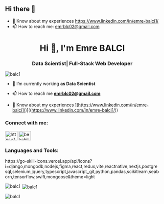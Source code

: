 ## Hi there 👋



- 📄 Know about my experiences https://www.linkedin.com/in/emre-balci1/
- 📫 How to reach me: emrblc02@gmail.com

<h1 align="center">Hi 👋, I'm Emre BALCI</h1>
<h3 align="center">Data Scientist| Full-Stack Web Developer </h3>


<p align="left"> <img src="https://komarev.com/ghpvc/?username=balc1&label=Profile%20views&color=0e75b6&style=flat" alt="balc1" /> </p>

- 🔭 I’m currently working **as Data Scientist**

- 📫 How to reach me **emrblc02@gmail.com**

- 📄 Know about my experiences ](https://www.linkedin.com/in/emre-balci1/)]((https://www.linkedin.com/in/emre-balci1/))

<h3 align="left">Connect with me:</h3>
<p align="left">
<a href="https://linkedin.com/in/https://www.linkedin.com/in/emre-balci1/" target="blank"><img align="center" src="https://raw.githubusercontent.com/rahuldkjain/github-profile-readme-generator/master/src/images/icons/Social/linked-in-alt.svg" alt="https://www.linkedin.com/in/emre-balci1/" height="30" width="40" /></a>
<a href="https://kaggle.com/emreblc" target="blank"><img align="center" src="https://raw.githubusercontent.com/rahuldkjain/github-profile-readme-generator/master/src/images/icons/Social/kaggle.svg" alt="bekchilab" height="30" width="40" /></a>

<h3 align="left">Languages and Tools:</h3>
https://go-skill-icons.vercel.app/api/icons?i=django,mongodb,nodejs,figma,react,redux,vite,reactnative,nextjs,postgresql,selenium,jquery,typescript,javascript,,git,python,pandas,scikitlearn,seaborn,tensorflow,swift,mongoose&theme=light

<p><img align="left" src="https://github-readme-stats.vercel.app/api/top-langs?username=balc1&show_icons=true&locale=en&layout=compact" alt="balc1" /></p>

<p>&nbsp;<img align="center" src="https://github-readme-stats.vercel.app/api?username=balc1&show_icons=true&locale=en" alt="balc1" /></p>

<p><img align="center" src="https://github-readme-streak-stats.herokuapp.com/?user=balc1&" alt="balc1" /></p>
